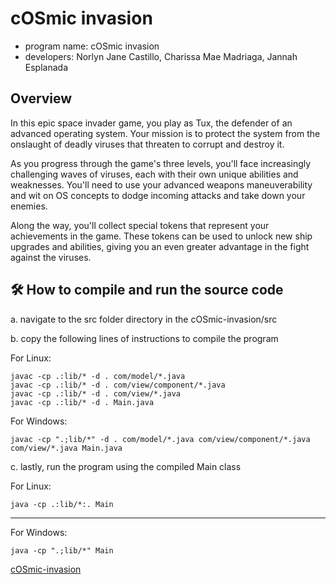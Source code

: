 # cOSmic invasion
- program name: cOSmic invasion
- developers: Norlyn Jane Castillo, Charissa Mae Madriaga, Jannah Esplanada

## Overview
In this epic space invader game, you play as Tux, the defender of an
advanced operating system. Your mission is to protect the system from the
onslaught of deadly viruses that threaten to corrupt and destroy it.

As you progress through the game's three levels, you'll face increasingly
challenging waves of viruses, each with their own unique abilities and
weaknesses. You'll need to use your advanced weapons maneuverability and
wit on OS concepts to dodge incoming attacks and take down your enemies.

Along the way, you'll collect special tokens that represent your
achievements in the game. These tokens can be used to unlock new ship
upgrades and abilities, giving you an even greater advantage in the fight
against the viruses.

## 🛠️ How to compile and run the source code

a. navigate to the src folder directory in the cOSmic-invasion/src

b. copy the following lines of instructions to compile the program

For Linux:
```
javac -cp .:lib/* -d . com/model/*.java
javac -cp .:lib/* -d . com/view/component/*.java
javac -cp .:lib/* -d . com/view/*.java
javac -cp .:lib/* -d . Main.java
```

For Windows:
```
javac -cp ".;lib/*" -d . com/model/*.java com/view/component/*.java com/view/*.java Main.java
```

c. lastly, run the program using the compiled Main class

For Linux:
```
java -cp .:lib/*:. Main
```
------


For Windows:
```
java -cp ".;lib/*" Main
```
[cOSmic-invasion](https://github.com/norlynj/cOSmic-invasion/assets/80614435/16a20974-e6ad-41f1-b50d-839008d59eee)
